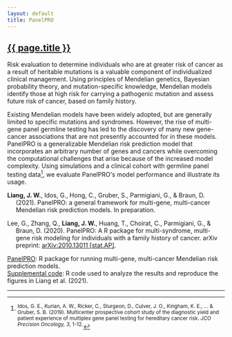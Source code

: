 ```yaml
---
layout: default
title: PanelPRO
---
```


<h2><a href="{{ page.url }}" style="color:inherit">{{ page.title }}</a></h2>

Risk evaluation to determine individuals who are at greater risk of cancer as a result of heritable mutations is a valuable component of individualized clinical management. Using principles of Mendelian genetics, Bayesian probability theory, and mutation-specific knowledge, Mendelian models identify those at high risk for carrying a pathogenic mutation and assess future risk of cancer, based on family history. 

Existing Mendelian models have been widely adopted, but are generally limited to specific mutations and syndromes. However, the rise of multi-gene panel germline testing has led to the discovery of many new gene-cancer associations that are not presently accounted for in these models. PanelPRO is a generalizable Mendelian risk prediction model that incorporates an arbitrary number of genes and cancers while overcoming the computational challenges that arise because of the increased model complexity. Using simulations and a clinical cohort with germline panel testing data[^fn1], we evaluate PanelPRO's model performance and illustrate its usage. 

<p style="margin-left: 20px; text-indent: -20px;"><b>Liang, J. W.</b>, Idos, G., Hong, C., Gruber, S., Parmigiani, G., & Braun, D. (2021). PanelPRO: a general framework for multi-gene, multi-cancer Mendelian risk prediction models. In preparation.</p>

<p style="margin-left: 20px; text-indent: -20px;">Lee, G., Zhang, Q., <b>Liang, J. W.</b>, Huang, T., Choirat, C., Parmigiani, G., & Braun, D. (2020). PanelPRO: A R package for multi-syndrome, multi-gene risk modeling for individuals with a family history of cancer. arXiv preprint: <a href="https://arxiv.org/abs/2010.13011">arXiv:2010.13011 [stat.AP]</a>.</p>

[PanelPRO](https://projects.iq.harvard.edu/bayesmendel/panelpro): R package for running multi-gene, multi-cancer Mendelian risk prediction models.  
[Supplemental code](https://github.com/janewliang/PanelRePROducible): R code used to analyze the results and reproduce the figures in Liang et al. (2021).  

---

[^fn1]: <sup>Idos, G. E., Kurian, A. W., Ricker, C., Sturgeon, D., Culver, J. O., Kingham, K. E., ... & Gruber, S. B. (2019). Multicenter prospective cohort study of the diagnostic yield and patient experience of multiplex gene panel testing for hereditary cancer risk. *JCO Precision Oncology, 3*, 1-12.</sup>
